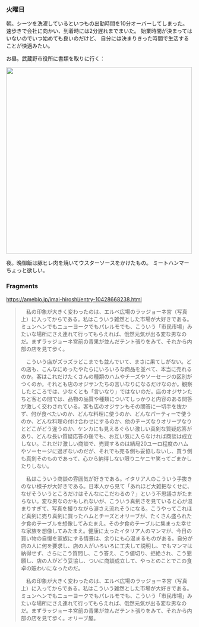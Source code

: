 ### 火曜日

朝。シーツを洗濯しているといつもの出勤時間を10分オーバーしてしまった。
速歩きで会社に向かい、到着時には2分遅れまでまいた。
始業時間が決まってはいないのでいつ始めても良いのだけど、
自分には決まりきった時間で生活することが快適みたい。

お昼。武蔵野市役所に書類を取りに行く：

<img src="https://i.imgur.com/kra3M8N.jpeg" width="500">

夜。晩御飯は豚ヒレ肉を焼いてウスターソースをかけたもの。
ミートハンマーちょっと欲しい。

### Fragments

https://ameblo.jp/imai-hiroshi/entry-10428668238.html

>　私の印象が大きく変わったのは、エルベ広場のラッジョーネ宮（写真上）に入ってからである。私はこういう雑然とした市場が大好きである。ミュンヘンでもニューヨークでもパレルモでも、こういう「市民市場」みたいな場所にさえ連れて行ってもらえれば、俄然元気が出る変な男なのだ。まずラッジョーネ宮前の青果が並んだテント張りをみて、それから内部の店を見て歩く。
> 
>　こういう店がズラズラどこまでも並んでいて、まさに果てしがない。どの店も、こんなにめったやたらにいろいろな商品を並べて、本当に売れるのか。客はこれだけたくさんの種類のハムやチーズやソーセージの区別がつくのか。それとも店のオジサンたちの言いなりになるだけなのか。観察したところでは、少なくとも「言いなり」ではないのだ。店のオジサンたちと客との間では、品物の品質や種類についてしっかりと内容のある問答が激しく交わされている。客も店のオジサンもその問答に一切手を抜かず、何が食べたいのか、どんな料理に使うのか、どんなパーティーで使うのか、どんな料理の付け合わせにするのか、他のチーズなりオリーブなりとどこがどう違うのか、ケンカにも見えるぐらい激しい真剣な質疑応答があり、どんな長い質疑応答の後でも、お互い気に入らなければ商談は成立しない。これだけ激しい商談で、売買するのは結局20ユーロ程度のハムやソーセージに過ぎないのだが、それでも売る側も妥協しないし、買う側も真剣そのものであって、心から納得しない限りニヤニヤ笑ってごまかしたりしない。
>
>　私はこういう商談の雰囲気が好きである。イタリア人のこういう手抜きのない様子が大好きである。日本人から見て「あれほど大雑把なくせに、なぜそういうところだけはそんなにこだわるの？」という不思議さがたまらない。変な男なのかもしれないが、こういう真剣さを見ていると心が温まりすぎて、写真を撮りながら涙さえ流れそうになる。こうやってこれほど真剣に売り真剣に買ったハムとチーズとオリーブが、たくさん盛られた夕食のテーブルを想像してみたまえ。その夕食のテーブルに集まった幸せな家族を想像してみたまえ。健康に太ったイタリア人のマンマが、今日の買い物の自慢を家族にする情景は、余りにも心温まるものがある。自分が店の人に何を要求し、店の人がいろいろに工夫して説明し、でもマンマは納得せず、さらにこう質問し、こう答え、こう値切り、拒絶され、こう懇願し、店の人がどう妥協し、ついに商談成立して、やっとのことでこの食卓の賑わいになったのだ。
>
>　私の印象が大きく変わったのは、エルベ広場のラッジョーネ宮（写真上）に入ってからである。私はこういう雑然とした市場が大好きである。ミュンヘンでもニューヨークでもパレルモでも、こういう「市民市場」みたいな場所にさえ連れて行ってもらえれば、俄然元気が出る変な男なのだ。まずラッジョーネ宮前の青果が並んだテント張りをみて、それから内部の店を見て歩く。オリーブ屋。
